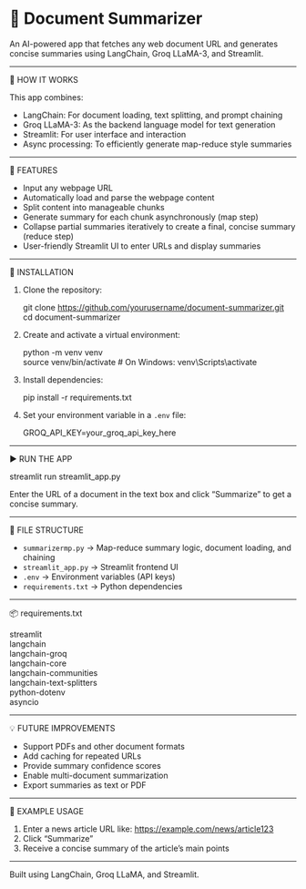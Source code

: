 # 📄 Document Summarizer

An AI-powered app that fetches any web document URL and generates concise summaries using LangChain, Groq LLaMA-3, and Streamlit.

------------------------------------------------------------

🧠 HOW IT WORKS

This app combines:
- LangChain: For document loading, text splitting, and prompt chaining  
- Groq LLaMA-3: As the backend language model for text generation  
- Streamlit: For user interface and interaction  
- Async processing: To efficiently generate map-reduce style summaries

------------------------------------------------------------

🍃 FEATURES

- Input any webpage URL  
- Automatically load and parse the webpage content  
- Split content into manageable chunks  
- Generate summary for each chunk asynchronously (map step)  
- Collapse partial summaries iteratively to create a final, concise summary (reduce step)  
- User-friendly Streamlit UI to enter URLs and display summaries

------------------------------------------------------------

🔧 INSTALLATION

1. Clone the repository:

   git clone https://github.com/yourusername/document-summarizer.git  
   cd document-summarizer

2. Create and activate a virtual environment:

   python -m venv venv  
   source venv/bin/activate     # On Windows: venv\Scripts\activate

3. Install dependencies:

   pip install -r requirements.txt

4. Set your environment variable in a `.env` file:

   GROQ_API_KEY=your_groq_api_key_here

------------------------------------------------------------

▶️ RUN THE APP

   streamlit run streamlit_app.py

Enter the URL of a document in the text box and click “Summarize” to get a concise summary.

------------------------------------------------------------

📂 FILE STRUCTURE

- `summarizermp.py` → Map-reduce summary logic, document loading, and chaining  
- `streamlit_app.py` → Streamlit frontend UI  
- `.env` → Environment variables (API keys)  
- `requirements.txt` → Python dependencies

------------------------------------------------------------

📦 requirements.txt

streamlit  
langchain  
langchain-groq  
langchain-core  
langchain-communities  
langchain-text-splitters  
python-dotenv  
asyncio

------------------------------------------------------------

💡 FUTURE IMPROVEMENTS

- Support PDFs and other document formats  
- Add caching for repeated URLs  
- Provide summary confidence scores  
- Enable multi-document summarization  
- Export summaries as text or PDF

------------------------------------------------------------

🧪 EXAMPLE USAGE

1. Enter a news article URL like: https://example.com/news/article123  
2. Click “Summarize”  
3. Receive a concise summary of the article’s main points

------------------------------------------------------------

Built using LangChain, Groq LLaMA, and Streamlit.

